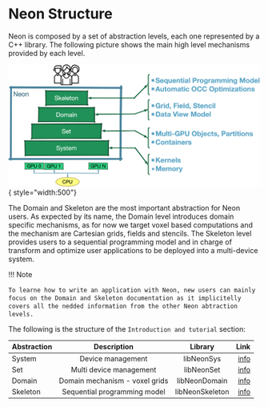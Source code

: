 
# Neon Structure

Neon is composed by a set of abstraction levels, each one represented by a C++ library. 
The following picture shows the main high level mechanisms provided by each level.

![](img/01-layers-all.png){ style="width:500"}

The Domain and Skeleton are the most important abstraction for Neon users. 
As expected by its name, the Domain level introduces domain specific mechanisms, as for now we target voxel based computations and the mechanism are Cartesian grids, fields and stencils. The Skeleton level provides users to a sequential programming model and in charge of transform and optimize user applications to be deployed into a multi-device system. 

!!! Note

    To learne how to write an application with Neon, new users can mainly focus on the Domain and Skeleton documentation as it implicitelly covers all the nedded information from the other Neon abtraction levels. 

The following is the structure of the `Introduction and tutorial` section:


<center>

| Abstraction   |      Description      |  Library |     Link |
|----------|:-------------:|:------:|------:|
| System |  Device management | libNeonSys | [info](02-the-system-level.md)|
| Set |    Multi device management   |   libNeonSet |[info](03-the-set-level.md)|
| Domain | Domain mechanism  - voxel grids |    libNeonDomain |[info](04-the-domain-level.md)|
| Skeleton | Sequential programming model |    libNeonSkeleton |[info](05-the-skeleton-level.md)|

</center>